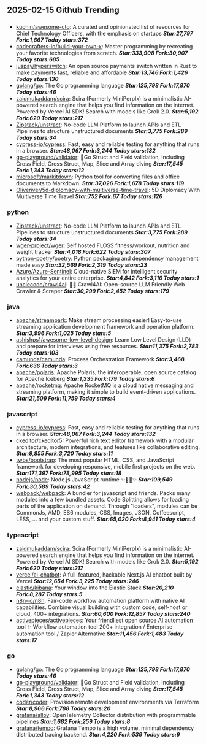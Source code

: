 ## 2025-02-15 Github Trending

### 
* [kuchin/awesome-cto](https://github.com/kuchin/awesome-cto): A curated and opinionated list of resources for Chief Technology Officers, with the emphasis on startups ***Star:27,797 Fork:1,667 Today stars:372***
* [codecrafters-io/build-your-own-x](https://github.com/codecrafters-io/build-your-own-x): Master programming by recreating your favorite technologies from scratch. ***Star:333,908 Fork:30,907 Today stars:685***
* [juspay/hyperswitch](https://github.com/juspay/hyperswitch): An open source payments switch written in Rust to make payments fast, reliable and affordable ***Star:13,746 Fork:1,426 Today stars:130***
* [golang/go](https://github.com/golang/go): The Go programming language ***Star:125,798 Fork:17,870 Today stars:46***
* [zaidmukaddam/scira](https://github.com/zaidmukaddam/scira): Scira (Formerly MiniPerplx) is a minimalistic AI-powered search engine that helps you find information on the internet. Powered by Vercel AI SDK! Search with models like Grok 2.0. ***Star:5,192 Fork:620 Today stars:217***
* [Zipstack/unstract](https://github.com/Zipstack/unstract): No-code LLM Platform to launch APIs and ETL Pipelines to structure unstructured documents ***Star:3,775 Fork:289 Today stars:34***
* [cypress-io/cypress](https://github.com/cypress-io/cypress): Fast, easy and reliable testing for anything that runs in a browser. ***Star:48,067 Fork:3,244 Today stars:132***
* [go-playground/validator](https://github.com/go-playground/validator): 💯Go Struct and Field validation, including Cross Field, Cross Struct, Map, Slice and Array diving ***Star:17,545 Fork:1,343 Today stars:12***
* [microsoft/markitdown](https://github.com/microsoft/markitdown): Python tool for converting files and office documents to Markdown. ***Star:37,026 Fork:1,678 Today stars:119***
* [Oliveriver/5d-diplomacy-with-multiverse-time-travel](https://github.com/Oliveriver/5d-diplomacy-with-multiverse-time-travel): 5D Diplomacy With Multiverse Time Travel ***Star:752 Fork:67 Today stars:126***

### python
* [Zipstack/unstract](https://github.com/Zipstack/unstract): No-code LLM Platform to launch APIs and ETL Pipelines to structure unstructured documents ***Star:3,775 Fork:289 Today stars:34***
* [wger-project/wger](https://github.com/wger-project/wger): Self hosted FLOSS fitness/workout, nutrition and weight tracker ***Star:4,018 Fork:622 Today stars:307***
* [python-poetry/poetry](https://github.com/python-poetry/poetry): Python packaging and dependency management made easy ***Star:32,569 Fork:2,319 Today stars:23***
* [Azure/Azure-Sentinel](https://github.com/Azure/Azure-Sentinel): Cloud-native SIEM for intelligent security analytics for your entire enterprise. ***Star:4,842 Fork:3,116 Today stars:1***
* [unclecode/crawl4ai](https://github.com/unclecode/crawl4ai): 🚀🤖 Crawl4AI: Open-source LLM Friendly Web Crawler & Scraper ***Star:30,299 Fork:2,452 Today stars:179***

### java
* [apache/streampark](https://github.com/apache/streampark): Make stream processing easier! Easy-to-use streaming application development framework and operation platform. ***Star:3,996 Fork:1,025 Today stars:5***
* [ashishps1/awesome-low-level-design](https://github.com/ashishps1/awesome-low-level-design): Learn Low Level Design (LLD) and prepare for interviews using free resources. ***Star:11,375 Fork:2,783 Today stars:103***
* [camunda/camunda](https://github.com/camunda/camunda): Process Orchestration Framework ***Star:3,468 Fork:636 Today stars:3***
* [apache/polaris](https://github.com/apache/polaris): Apache Polaris, the interoperable, open source catalog for Apache Iceberg ***Star:1,335 Fork:179 Today stars:6***
* [apache/rocketmq](https://github.com/apache/rocketmq): Apache RocketMQ is a cloud native messaging and streaming platform, making it simple to build event-driven applications. ***Star:21,509 Fork:11,759 Today stars:4***

### javascript
* [cypress-io/cypress](https://github.com/cypress-io/cypress): Fast, easy and reliable testing for anything that runs in a browser. ***Star:48,067 Fork:3,244 Today stars:132***
* [ckeditor/ckeditor5](https://github.com/ckeditor/ckeditor5): Powerful rich text editor framework with a modular architecture, modern integrations, and features like collaborative editing. ***Star:9,855 Fork:3,720 Today stars:11***
* [twbs/bootstrap](https://github.com/twbs/bootstrap): The most popular HTML, CSS, and JavaScript framework for developing responsive, mobile first projects on the web. ***Star:171,397 Fork:78,995 Today stars:18***
* [nodejs/node](https://github.com/nodejs/node): Node.js JavaScript runtime ✨🐢🚀✨ ***Star:109,549 Fork:30,589 Today stars:42***
* [webpack/webpack](https://github.com/webpack/webpack): A bundler for javascript and friends. Packs many modules into a few bundled assets. Code Splitting allows for loading parts of the application on demand. Through "loaders", modules can be CommonJs, AMD, ES6 modules, CSS, Images, JSON, Coffeescript, LESS, ... and your custom stuff. ***Star:65,020 Fork:8,941 Today stars:4***

### typescript
* [zaidmukaddam/scira](https://github.com/zaidmukaddam/scira): Scira (Formerly MiniPerplx) is a minimalistic AI-powered search engine that helps you find information on the internet. Powered by Vercel AI SDK! Search with models like Grok 2.0. ***Star:5,192 Fork:620 Today stars:217***
* [vercel/ai-chatbot](https://github.com/vercel/ai-chatbot): A full-featured, hackable Next.js AI chatbot built by Vercel ***Star:12,654 Fork:3,225 Today stars:246***
* [elastic/kibana](https://github.com/elastic/kibana): Your window into the Elastic Stack ***Star:20,210 Fork:8,287 Today stars:5***
* [n8n-io/n8n](https://github.com/n8n-io/n8n): Fair-code workflow automation platform with native AI capabilities. Combine visual building with custom code, self-host or cloud, 400+ integrations. ***Star:60,600 Fork:12,857 Today stars:240***
* [activepieces/activepieces](https://github.com/activepieces/activepieces): Your friendliest open source AI automation tool ✨ Workflow automation tool 200+ integration / Enterprise automation tool / Zapier Alternative ***Star:11,456 Fork:1,483 Today stars:17***

### go
* [golang/go](https://github.com/golang/go): The Go programming language ***Star:125,798 Fork:17,870 Today stars:46***
* [go-playground/validator](https://github.com/go-playground/validator): 💯Go Struct and Field validation, including Cross Field, Cross Struct, Map, Slice and Array diving ***Star:17,545 Fork:1,343 Today stars:12***
* [coder/coder](https://github.com/coder/coder): Provision remote development environments via Terraform ***Star:8,966 Fork:788 Today stars:20***
* [grafana/alloy](https://github.com/grafana/alloy): OpenTelemetry Collector distribution with programmable pipelines ***Star:1,682 Fork:259 Today stars:8***
* [grafana/tempo](https://github.com/grafana/tempo): Grafana Tempo is a high volume, minimal dependency distributed tracing backend. ***Star:4,220 Fork:539 Today stars:9***
